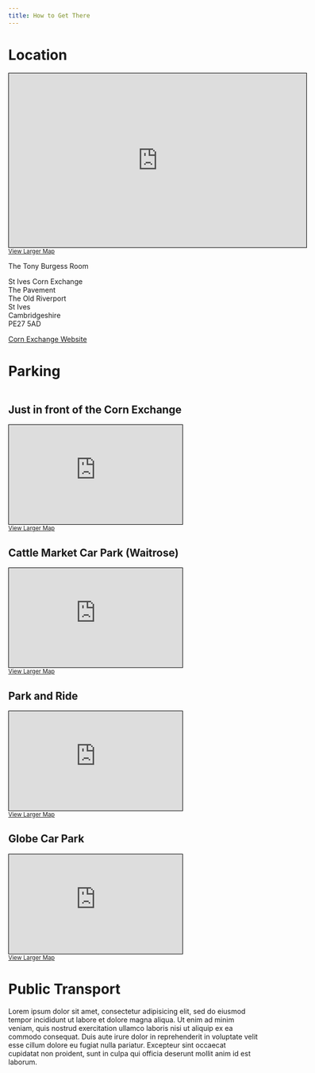 ```yaml
---
title: How to Get There
---
```


# Location

<div>
<iframe width="600" height="350" frameborder="0" scrolling="no" marginheight="0" marginwidth="0" src="https://www.openstreetmap.org/export/embed.html?bbox=-0.07511526346206666%2C52.32296994611562%2C-0.07188051939010622%2C52.32449291544868&amp;layer=mapnik&amp;marker=52.3237306176528%2C-0.07349789142608643" style="border: 1px solid black"></iframe><br/><small><a href="https://www.openstreetmap.org/?mlat=52.32373&amp;mlon=-0.07350#map=19/52.32373/-0.07350">View Larger Map</a></small>
</div>

The Tony Burgess Room

St Ives Corn Exchange  
The Pavement  
The Old Riverport  
St Ives  
Cambridgeshire  
PE27 5AD  

[Corn Exchange Website](http://www.thecornexchange.org.uk)

# Parking

<div markdown="0">
<span style="display:inline-block;">
<h2>Just in front of the Corn Exchange</h2>
<iframe width="350" height="200" frameborder="0" scrolling="no" marginheight="0" marginwidth="0" src="https://www.openstreetmap.org/export/embed.html?bbox=-0.07508844137191774%2C52.32273223357832%2C-0.07185369729995729%2C52.32425521109357&amp;layer=mapnik&amp;marker=52.323494548575226%2C-0.0734710693359375" style="border: 1px solid black"></iframe><br/><small><a href="https://www.openstreetmap.org/?mlat=52.32349&amp;mlon=-0.07347#map=19/52.32349/-0.07347">View Larger Map</a></small>
</span>

<span style="display:inline-block;">
<h2>Cattle Market Car Park (Waitrose)</h2>
<iframe width="350" height="200" frameborder="0" scrolling="no" marginheight="0" marginwidth="0" src="https://www.openstreetmap.org/export/embed.html?bbox=-0.07124215364456178%2C52.32235516969285%2C-0.06800740957260133%2C52.323878160186695&amp;layer=mapnik&amp;marker=52.32311667149258%2C-0.06962478160858154" style="border: 1px solid black"></iframe><br/><small><a href="https://www.openstreetmap.org/?mlat=52.32312&amp;mlon=-0.06962#map=19/52.32312/-0.06962">View Larger Map</a></small>
</span>

<span style="display:inline-block;">
<h2>Park and Ride</h2>
<iframe width="350" height="200" frameborder="0" scrolling="no" marginheight="0" marginwidth="0" src="https://www.openstreetmap.org/export/embed.html?bbox=-0.06910979747772218%2C52.32206991053145%2C-0.06587505340576173%2C52.32359291084395&amp;layer=mapnik&amp;marker=52.322830597541746%2C-0.06749242544174194" style="border: 1px solid black"></iframe><br/><small><a href="https://www.openstreetmap.org/?mlat=52.32283&amp;mlon=-0.06749#map=19/52.32283/-0.06749">View Larger Map</a></small>
</span>

<span style="display:inline-block;">
<h2>Globe Car Park</h2>
<iframe width="350" height="200" frameborder="0" scrolling="no" marginheight="0" marginwidth="0" src="https://www.openstreetmap.org/export/embed.html?bbox=-0.07699549198150636%2C52.32517487395908%2C-0.07376074790954591%2C52.32669776739642&amp;layer=mapnik&amp;marker=52.325937146871624%2C-0.07537811994552612" style="border: 1px solid black"></iframe><br/><small><a href="https://www.openstreetmap.org/?mlat=52.32594&amp;mlon=-0.07538#map=19/52.32594/-0.07538">View Larger Map</a></small>
</span>
</div>

# Public Transport

Lorem ipsum dolor sit amet, consectetur adipisicing elit, sed do eiusmod tempor incididunt ut labore et dolore magna aliqua. Ut enim ad minim veniam, quis nostrud exercitation ullamco laboris nisi ut aliquip ex ea commodo consequat. Duis aute irure dolor in reprehenderit in voluptate velit esse cillum dolore eu fugiat nulla pariatur. Excepteur sint occaecat cupidatat non proident, sunt in culpa qui officia deserunt mollit anim id est laborum.
